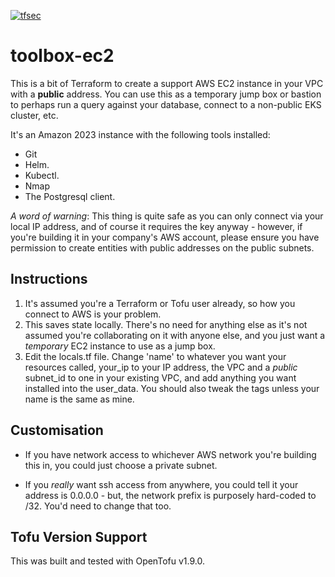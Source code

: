 [![tfsec](https://github.com/bocan/toolbox-ec2/actions/workflows/tfsec.yml/badge.svg)](https://github.com/bocan/toolbox-ec2/actions/workflows/tfsec.yml)

# toolbox-ec2
This is a bit of Terraform to create a support AWS EC2 instance in your VPC with a **public** address.  You can use this as a temporary jump box or bastion to perhaps run a query against your database, connect to a non-public EKS cluster, etc.

It's an Amazon 2023 instance with the following tools installed:

* Git
* Helm.
* Kubectl.
* Nmap
* The Postgresql client.

*A word of warning*: This thing is quite safe as you can only connect via your local IP address, and of course it requires the key anyway - however, if you're building it in your company's AWS account, please ensure you have permission to create entities with public addresses on the public subnets.

## Instructions

1. It's assumed you're a Terraform or Tofu user already, so how you connect to AWS is your problem.
2. This saves state locally.  There's no need for anything else as it's not assumed you're collaborating on it with anyone else, and you just want a *temporary* EC2 instance to use as a jump box.
3. Edit the locals.tf file.  Change 'name' to whatever you want your resources called, your_ip to your IP address, the VPC and a *public* subnet_id to one in your existing VPC, and add anything you want installed into the user_data.  You should also tweak the tags unless your name is the same as mine.

## Customisation

* If you have network access to whichever AWS network you're building this in, you could just choose a private subnet.

* If you *really* want ssh access from anywhere, you could tell it your address is 0.0.0.0 - but, the network prefix is purposely hard-coded to /32.  You'd need to change that too.

## Tofu Version Support
This was built and tested with OpenTofu v1.9.0.
